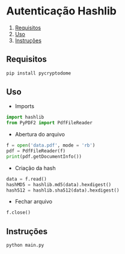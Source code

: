 # Autenticação Hashlib
1. [Requisitos](#requisitos)
2. [Uso](#uso)
3. [Instruções](#instruções)


## Requisitos

``` python
pip install pycryptodome
```

## Uso

- Imports
``` python
import hashlib
from PyPDF2 import PdfFileReader
```

- Abertura do arquivo
``` python
f = open('data.pdf', mode = 'rb')
pdf = PdfFileReader(f)
print(pdf.getDocumentInfo())
```

- Criação da hash
``` python
data = f.read()
hashMD5 = hashlib.md5(data).hexdigest()
hash512 = hashlib.sha512(data).hexdigest()
```

- Fechar arquivo
``` python
f.close()
```

## Instruções

``` python
python main.py
```